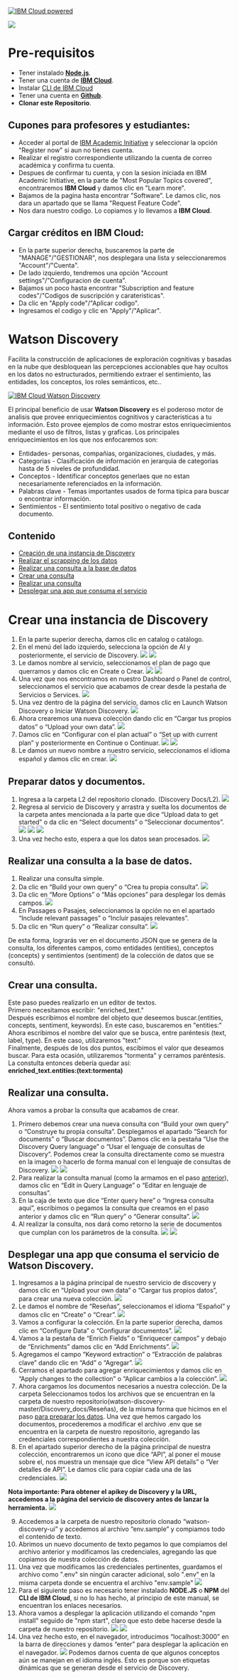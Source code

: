 [![IBM Cloud powered][img-ibmcloud-powered]][url-ibmcloud]

![](img/im1.png)

# Pre-requisitos
* Tener instalado [**Node.js**](https://nodejs.org/es/).<br/>
* Tener una cuenta de [**IBM Cloud**](https://ibm.biz/BdfisB).<br/>
* Instalar [CLI de IBM Cloud][url-CLI-IBMCLOUD] 
* Tener una cuenta en [**Github**](https://github.com).<br/>
* **Clonar este Repositorio**.<br/> 

## Cupones para profesores y estudiantes:

* Acceder al portal de [IBM Academic Initiative][url-academic] y seleccionar la opción "Register now" si aun no tienes cuenta.
* Realizar el registro correspondiente utilizando la cuenta de correo académica y confirma tu cuenta.
* Despues de confirmar tu cuenta, y con la sesion iniciada en IBM Academic Initiative, en la parte de "Most Popular Topics covered", encontraremos **IBM Cloud** y damos clic en "Learn more".
* Bajamos de la pagina hasta encontrar "Software". Le damos clic, nos dara un apartado que se llama "Request Feature Code".
* Nos dara nuestro codigo. Lo copiamos y lo llevamos a **IBM Cloud**.

## Cargar créditos en IBM Cloud:

* En la parte superior derecha, buscaremos la parte de "MANAGE"/"GESTIONAR", nos desplegara una lista y seleccionaremos "Account"/"Cuenta".
* De lado izquierdo, tendremos una opción "Account settings"/"Configuracion de cuenta".
* Bajamos un poco hasta encontrar "Subscription and feature codes"/"Codigos de suscripción y carateristicas".
* Da clic en "Apply code"/"Aplicar codigo".
* Ingresamos el codigo y clic en "Apply"/"Aplicar".

[url-academic]: https://my15.digitalexperience.ibm.com/b73a5759-c6a6-4033-ab6b-d9d4f9a6d65b/dxsites/151914d1-03d2-48fe-97d9-d21166848e65/home/
[url-onthehub]: https://onthehub.com/ibm/?utm_sourc=ibm-ai-productpage&utm_medium=onthehubproductpage&utm_campaign=IBM
[url-IBMCLOUD]: https://cloud.ibm.com/registration
[url-CLI-IBMCLOUD]: https://cloud.ibm.com/docs/cli/reference/ibmcloud?topic=cloud-cli-install-ibmcloud-cli
[url-github-join]: https://github.com/join
[url-github-cli]: https://git-scm.com/book/en/v2/Getting-Started-Installing-Git
[url-githubdesktop]: https://desktop.github.com/
[url-node]: https://nodejs.org/es/download/


# Watson Discovery
Facilita la construcción de aplicaciones de exploración cognitivas y basadas en la nube que desbloquean las percepciones accionables que hay ocultos en los datos no estructurados, permitiendo extraer el sentimiento, las entidades, los conceptos, los roles semánticos, etc..

[![IBM Cloud Watson Discovery][img-discovery]][url-discovery]  

El principal beneficio de usar **Watson Discovery** es el poderoso motor de analisis que provee enriquecimientos cognitivos y caracteristicas a tu información. Esto provee ejemplos de como mostrar estos enriquecimientos mediante el uso de filtros, listas y graficas. Los principales enriquecimientos en los que nos enfocaremos son:

* Entidades- personas, compañias, organizaciones, ciudades, y más.
* Categorias - Clasificación de información en jerarquia de categorias hasta de 5 niveles de profundidad.
* Conceptos - Identificar conceptos generlaes que no estan necesariamente referenciados en la información.
* Palabras clave - Temas importantes usados de forma tipica para buscar o encontrar información.
* Sentimientos - El sentimiento total positivo o negativo de cada documento.

## Contenido
* [Creación de una instancia de Discovery](#Crear-una-instancia-de-Discovery)
* [Realizar el scrapping de los datos](#Preparar-datos-y-documentos)
* [Realizar una consulta a la base de datos](#Realizar-una-consulta-a-la-base-de-datos) 
* [Crear una consulta](#Crear-una-consulta)
* [Realizar una consulta](#Realizar-una-consulta)
* [Desplegar una app que consuma el servicio](#Despliegue)

# Crear una instancia de Discovery
1. En la parte superior derecha, damos clic en catalog o catálogo.
2. En el menú del lado izquierdo, selecciona la opción de AI y posteriormente, el servicio de Discovery.
![](img/im40.png)
![](img/im3.png)
3. Le damos nombre al servicio, seleccionamos el plan de pago que querramos y damos clic en Create o Crear.
![](img/im4.png)
![](img/im5.png)
4. Una vez que nos encontramos en nuestro Dashboard o Panel de control, seleccionamos el servicio que acabamos de crear desde la pestaña de Servicios o Services.
![](img/im6.png)
5. Una vez dentro de la página del servicio, damos clic en Launch Watson Discovery o Iniciar Watson Discovery.
![](img/im7.png)
6. Ahora crearemos una nueva colección dando clic en “Cargar tus propios datos” o “Upload your own data”.
![](img/im8.png)
7. Damos clic en “Configurar con el plan actual” o “Set up with current plan” y posteriormente en Continue o Continuar.
![](img/im9.png)
![](img/im10.png)
8. Le damos un nuevo nombre a nuestro servicio, seleccionamos el idioma español y damos clic en crear.
![](img/im11.png)

## Preparar datos y documentos.<br>
1. Ingresa a la carpeta L2 del repositorio clonado. (Discovery Docs/L2).
![](img/im12.png)
2. Regresa al servicio de Discovery y arrastra y suelta los documentos de la carpeta antes mencionada a la parte que dice “Upload data to get started” o da clic en “Select documents” o “Seleccionar documentos”.
![](img/im13.png)
![](img/im14.png)
![](img/im15.png)
3. Una vez hecho esto, espera a que los datos sean procesados.
![](img/im16.png)

## Realizar una consulta a la base de datos.<br>
1. Realizar una consulta simple.
  1. Da clic en “Build your own query” o “Crea tu propia consulta”.
  ![](img/im17.png)
  2. Da clic en “More Options” o “Más opciones” para desplegar los demás campos.
  ![](img/im18.png)
  3. En Passages o Pasajes, seleccionamos la opción no en el apartado “Include relevant passages” o “Incluir pasajes relevantes”.
  4. Da clic en “Run query” o “Realizar consulta”.
  ![](img/im19.png)

De esta forma, lograrás ver en el documento JSON que se genera de la consulta, los diferentes campos, como entidades (entities), conceptos (concepts) y sentimientos (sentiment) de la colección de datos que se consultó.

## Crear una consulta.
Este paso puedes realizarlo en un editor de textos.<br>
Primero necesitamos escribir: "enriched_text." <!-- seguido de un punto. --><br>
Después escribimos el nombre del objeto que deseemos buscar.(entities, concepts, sentiment, keywords). En este caso, buscaremos en "entities:" <!-- Seguido de dos puntos. --><br>
Ahora escribimos el nombre del valor que se busca, entre paréntesis (text, label, type). En este caso, utilizaremos "text:" <!-- seguido de dos puntos. --><br>
Finalmente, después de los dos puntos, escibimos el valor que deseamos buscar. Para esta ocasión, utilizaremos "tormenta" y cerramos paréntesis.<br>
La constulta entonces debería quedar así:<br>
**enriched_text.entities:(text:tormenta)**

## Realizar una consulta.
Ahora vamos a probar la consulta que acabamos de crear.
1. Primero debemos crear una nueva consulta con “Build your own query” o “Construye tu propia
consulta”. Desplegamos el apartado “Search for documents” o “Buscar documentos”. Damos clic en la pestaña “Use the Discovery Query language” o “Usar el lenguaje de consultas de Discovery”. Podemos crear la consulta directamente como se muestra en la imagen o hacerlo de forma manual con el lenguaje de consultas de Discovery.
![](img/im20.png)
![](img/im21.png)
2. Para realizar la consulta manual (como la armamos en el paso [anterior](#Crear-una-consulta)), damos clic en “Edit in Query Language” o “Editar en lenguaje de consultas”.
3. En la caja de texto que dice “Enter query here” o “Ingresa consulta aquí”, escribimos o pegamos la consulta que creamos en el paso anterior y damos clic en “Run query” o “Generar consulta”.
![](img/im22.png)
4. Al realizar la consulta, nos dará como retorno la serie de documentos que cumplan con los parámetros de la consulta.
![](img/im23.png)
![](img/im24.png)

## Desplegar una app que consuma el servicio de Watson Discovery.
1. Ingresamos a la página principal de nuestro servicio de discovery y damos clic en “Upload your own data” o “Cargar tus propios datos”, para crear una nueva colección.
![](img/im25.png)
2. Le damos el nombre de “Reseñas”, seleccionamos el idioma “Español” y damos clic en “Create” o “Crear”.
![](img/im26.png)
3. Vamos a configurar la colección. En la parte superior derecha, damos clic en “Configure Data” o “Configurar documentos”.
![](img/im27.png)
4. Vamos a la pestaña de “Enrich Fields” o “Enriquecer campos” y debajo de “Enrichments” damos clic en “Add Enrichments”.
![](img/im28.png)
5. Agregamos el campo “Keyword extraction” o “Extracción de palabras clave” dando clic en “Add” o “Agregar”.
![](img/im29.png)
6. Cerramos el apartado para agregar enriquecimientos y damos clic en “Apply changes to the collection” o “Aplicar cambios a la colección”.
![](img/im30.png)
7. Ahora cargamos los documentos necesarios a nuestra colección.
De la carpeta Seleccionamos todos los archivos que se encuentran en la carpeta de nuestro repositorio(watson-discovery-master/Discovery_docs/Reseñas), de la misma forma que hicimos en el paso [para preparar los datos](#Preparar-datos-y-documentos).
Una vez que hemos cargado los documentos, procederemos a modificar el archivo .env que se encuentra en la carpeta de nuestro repositorio, agregando las credenciales correspondientes a nuestra colección.
8. En el apartado superior derecho de la página principal de nuestra colección, encontraremos un ícono que dice “API”, al poner el mouse sobre el, nos muestra un mensaje que dice “View API details” o “Ver detalles de API”. Le damos clic para copiar cada una de las credenciales.
![](img/im31.png)

  **Nota importante: Para obtener el apikey de Discovery y la URL, accedemos a la página del servicio de discovery antes de lanzar la herramienta.**
  ![](img/im32.png)

9. Accedemos a la carpeta de nuestro repositorio clonado “watson-discovery-ui” y accedemos al archivo “env.sample” y compiamos todo el contenido de texto.
10. Abrimos un nuevo documento de texto pegamos lo que compiamos del archivo anterior y modificamos las credenciales, agregando las que copiamos de nuestra colección de datos.
11. Una vez que modificamos las credenciales pertinentes, guardamos el archivo como ".env" sin ningún caracter adicional, solo ".env" en la misma carpeta donde se encuentra el archivo "env.sample"
![](img/im33.png)
12. Para el siguiente paso es necesario tener instalado **NODE.JS** o **NPM** del **CLI de IBM Cloud**, si no lo has hecho, al principio de este manual, se encuentran los enlaces necesarios.
13. Ahora vamos a desplegar la aplicación utilizando el comando "npm install" seguido de "npm start", claro que esto debe hacerse desde la carpeta de nuestro repositorio.
![](img/im34.png)
![](img/im35.png)
14. Una vez hecho esto, en el navegador, introducimos “localhost:3000” en la barra de direcciones y damos “enter” para desplegar la aplicación en el navegador.
![](img/im36.png)
Podemos darnos cuenta de que algunos conceptos aún se manejan en el idioma inglés. Esto es porque son etiquetas dinámicas que se generan desde el servicio de Discovery.





[img-ibmcloud-powered]: https://img.shields.io/badge/IBM%20Cloud-Powered-blue.svg
[url-ibmcloud]: https://www.ibm.com/cloud/
[url-IBMCLOUD]: https://cloud.ibm.com/registration
[url-CLI-IBMCLOUD]: https://cloud.ibm.com/docs/cli/reference/ibmcloud?topic=cloud-cli-install-ibmcloud-cli
[url-github-join]: https://github.com/join
[url-github-cli]: https://git-scm.com/book/en/v2/Getting-Started-Installing-Git
[url-githubdesktop]: https://desktop.github.com/
[url-node]: https://nodejs.org/es/download/
[img-discovery]: https://img.shields.io/badge/IBM%20Cloud-Watson%20Discovery-blue.svg
[url-discovery]: https://www.ibm.com/cloud/watson-discovery
[img-demodis]: https://img.shields.io/badge/DEMO-Watson%20Discovery-red.svg
[url-demodis]: https://discovery-news-demo.ng.bluemix.net/
[url-repodis]: https://github.com/ibmdevelopermx/watson-discovery
